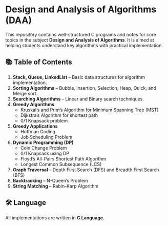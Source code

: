 # Design and Analysis of Algorithms (DAA)

This repository contains well-structured C programs and notes for core topics in the subject **Design and Analysis of Algorithms**. It is aimed at helping students understand key algorithms with practical implementation.

## 📚 Table of Contents

1. **Stack, Queue, LinkedList** – Basic data structures for algorithm implementation.
2. **Sorting Algorithms** – Bubble, Insertion, Selection, Heap, Quick, and Merge sort.
3. **Searching Algorithms** – Linear and Binary search techniques.
4. **Greedy Algorithms**
   - Kruskal’s and Prim’s Algorithm for Minimum Spanning Tree (MST)
   - Dijkstra’s Algorithm for shortest path
   - 0/1 Knapsack problem
5. **Greedy Applications**
   - Huffman Coding
   - Job Scheduling Problem
6. **Dynamic Programming (DP)**
   - Coin Change Problem
   - 0/1 Knapsack using DP
   - Floyd’s All-Pairs Shortest Path Algorithm
   - Longest Common Subsequence (LCS)
7. **Graph Traversal** – Depth First Search (DFS) and Breadth First Search (BFS)
8. **Backtracking** – N-Queen’s Problem
9. **String Matching** – Rabin-Karp Algorithm

## 🛠️ Language
All implementations are written in **C Language**.


